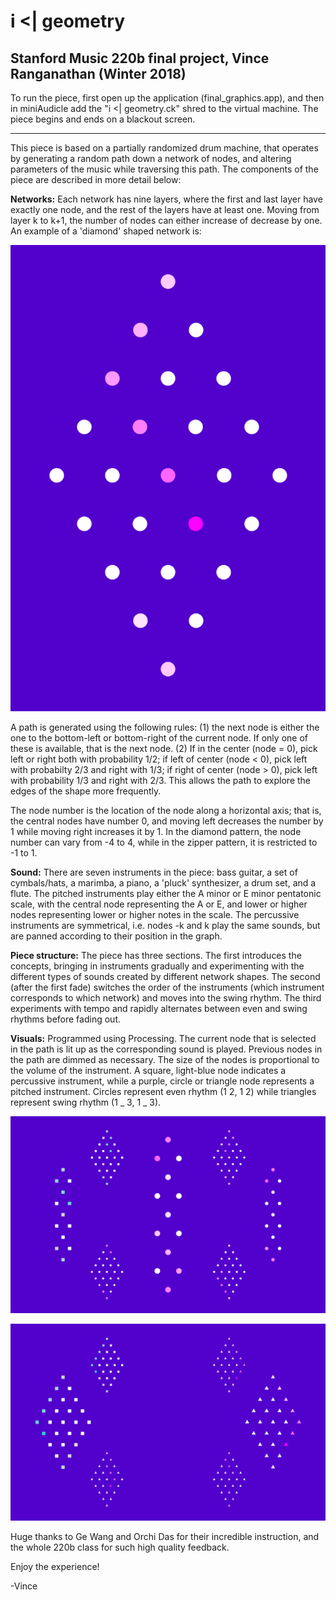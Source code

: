 # i <| geometry
## Stanford Music 220b final project, Vince Ranganathan (Winter 2018)

To run the piece, first open up the application (final_graphics.app), and then in miniAudicle add the "i <| geometry.ck" shred to the virtual machine. The piece begins and ends on a blackout screen.

----------------------------------------------------------------------------------------------------------------------

This piece is based on a partially randomized drum machine, that operates by generating a random path down a network of nodes, and altering parameters of the music while traversing this path. The components of the piece are described in more detail below:

**Networks:** Each network has nine layers, where the first and last layer have exactly one node, and the rest of the layers have at least one. Moving from layer k to k+1, the number of nodes can either increase of decrease by one. An example of a 'diamond' shaped network is:

![alt text](https://github.com/vinceranga/i-geometry/blob/master/pics/diamond.png "diamond")
 
A path is generated using the following rules: (1) the next node is either the one to the bottom-left or bottom-right of the current node. If only one of these is available, that is the next node. (2) If in the center (node = 0), pick left or right both with probability 1/2; if left of center (node < 0), pick left with probabilty 2/3 and right with 1/3; if right of center (node > 0), pick left with probability 1/3 and right with 2/3. This allows the path to explore the edges of the shape more frequently.

The node number is the location of the node along a horizontal axis; that is, the central nodes have number 0, and moving left decreases the number by 1 while moving right increases it by 1. In the diamond pattern, the node number can vary from -4 to 4, while in the zipper pattern, it is restricted to -1 to 1.

**Sound:** There are seven instruments in the piece: bass guitar, a set of cymbals/hats, a marimba, a piano, a 'pluck' synthesizer, a drum set, and a flute. The pitched instruments play either the A minor or E minor pentatonic scale, with the central node representing the A or E, and lower or higher nodes representing lower or higher notes in the scale. The percussive instruments are symmetrical, i.e. nodes -k and k play the same sounds, but are panned according to their position in the graph.

**Piece structure:** The piece has three sections. The first introduces the concepts, bringing in instruments gradually and experimenting with the different types of sounds created by different network shapes. The second (after the first fade) switches the order of the instruments (which instrument corresponds to which network) and moves into the swing rhythm. The third experiments with tempo and rapidly alternates between even and swing rhythms before fading out.

**Visuals:** Programmed using Processing. The current node that is selected in the path is lit up as the corresponding sound is played. Previous nodes in the path are dimmed as necessary. The size of the nodes is proportional to the volume of the instrument. A square, light-blue node indicates a percussive instrument, while a purple, circle or triangle node represents a pitched instrument. Circles represent even rhythm (1 2, 1 2) while triangles represent swing rhythm (1 _ 3, 1 _ 3).

![alt text](https://github.com/vinceranga/i-geometry/blob/master/pics/circles.png "circles")

![alt text](https://github.com/vinceranga/i-geometry/blob/master/pics/triangles.png "triangles")

Huge thanks to Ge Wang and Orchi Das for their incredible instruction, and the whole 220b class for such high quality feedback.

Enjoy the experience!

-Vince

